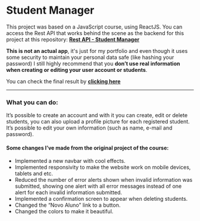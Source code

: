 # Student Manager

This project was based on a JavaScript course, using ReactJS.
You can access the Rest API that works behind the scene as the backend for this project at this repository:
[**Rest API - Student Manager**](https://github.com/DevDreamy/rest-api-student-manager)

**This is not an actual app**, it's just for my portfolio and even though it uses some security to maintain your personal data safe (like hashing your password) I still highly recommend that you **don’t use real information when creating or editing your user account or students**.

You can check the final result by [**clicking here**](https://app.leonardorochadev.com.br)

---

### What you can do:
It’s possible to create an account and with it you can create, edit or delete students, you can also upload a profile picture for each registered student. It’s possible to edit your own information (such as name, e-mail and password).


#### Some changes I’ve made from the original project of the course:
-	Implemented a new navbar with cool effects.
-	Implemented responsivity to make the website work on mobile devices, tablets and etc.
-	Reduced the number of error alerts shown when invalid information was submitted, showing one alert with all error messages instead of one alert for each invalid information submitted.
-	Implemented a confirmation screen to appear when deleting students.
-	Changed the “Novo Aluno” link to a button.
-	Changed the colors to make it beautiful.
